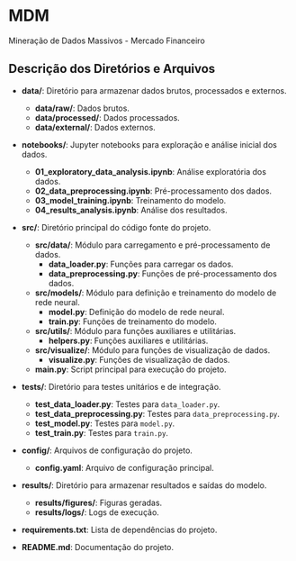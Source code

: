 # MDM
Mineração de Dados Massivos - Mercado Financeiro


## Descrição dos Diretórios e Arquivos

- **data/**: Diretório para armazenar dados brutos, processados e externos.
  - **data/raw/**: Dados brutos.
  - **data/processed/**: Dados processados.
  - **data/external/**: Dados externos.
  
- **notebooks/**: Jupyter notebooks para exploração e análise inicial dos dados.
  - **01_exploratory_data_analysis.ipynb**: Análise exploratória dos dados.
  - **02_data_preprocessing.ipynb**: Pré-processamento dos dados.
  - **03_model_training.ipynb**: Treinamento do modelo.
  - **04_results_analysis.ipynb**: Análise dos resultados.

- **src/**: Diretório principal do código fonte do projeto.
  - **src/data/**: Módulo para carregamento e pré-processamento de dados.
    - **data_loader.py**: Funções para carregar os dados.
    - **data_preprocessing.py**: Funções de pré-processamento dos dados.
  - **src/models/**: Módulo para definição e treinamento do modelo de rede neural.
    - **model.py**: Definição do modelo de rede neural.
    - **train.py**: Funções de treinamento do modelo.
  - **src/utils/**: Módulo para funções auxiliares e utilitárias.
    - **helpers.py**: Funções auxiliares e utilitárias.
  - **src/visualize/**: Módulo para funções de visualização de dados.
    - **visualize.py**: Funções de visualização de dados.
  - **main.py**: Script principal para execução do projeto.

- **tests/**: Diretório para testes unitários e de integração.
  - **test_data_loader.py**: Testes para `data_loader.py`.
  - **test_data_preprocessing.py**: Testes para `data_preprocessing.py`.
  - **test_model.py**: Testes para `model.py`.
  - **test_train.py**: Testes para `train.py`.

- **config/**: Arquivos de configuração do projeto.
  - **config.yaml**: Arquivo de configuração principal.

- **results/**: Diretório para armazenar resultados e saídas do modelo.
  - **results/figures/**: Figuras geradas.
  - **results/logs/**: Logs de execução.

- **requirements.txt**: Lista de dependências do projeto.

- **README.md**: Documentação do projeto.
